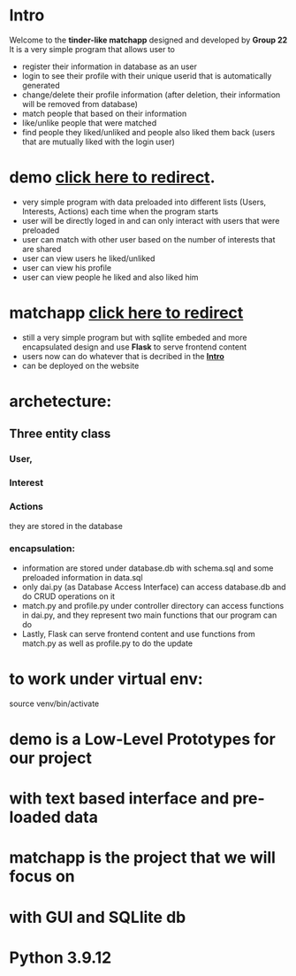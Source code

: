 # Intro
Welcome to the **tinder-like matchapp** designed and developed by **Group 22** 
It is a very simple program that allows user to 
- register their information in database as an user
- login to see their profile with their unique userid that is automatically generated 
- change/delete their profile information (after deletion, their information will be removed from database)
- match people that based on their information
- like/unlike people that were matched
- find people they liked/unliked and people also liked them back (users that are mutually liked with the login user)

# demo [click here to redirect]([https://github.com/Qiyiiii/py_g22/tree/main/demo]).
- very simple program with data preloaded into different lists (Users, Interests, Actions) each time when the program starts
- user will be directly loged in and can only interact with users that were preloaded
- user can match with other user based on the number of interests that are shared
- user can view users he liked/unliked
- user can view his profile
- user can view people he liked and also liked him

# matchapp [click here to redirect]([(https://github.com/Qiyiiii/py_g22/tree/main/matchapp)])
- still a very simple program but with sqllite embeded and more encapsulated design and use **Flask** to serve frontend content 
- users now can do whatever that is decribed in the [**Intro**](#intro)
- can be deployed on the website

# archetecture:
## Three **entity class** 
### User, 
### Interest
### Actions
they are stored in the database
### encapsulation:
- information are stored under database.db with schema.sql and some preloaded information in data.sql
- only dai.py (as Database Access Interface) can access database.db and do CRUD operations on it
- match.py and profile.py under controller directory can access functions in dai.py, and they represent two main functions that our program can do
- Lastly, Flask can serve frontend content and use functions from match.py as well as profile.py to do the update

# to work under virtual env:
source venv/bin/activate

# demo is a Low-Level Prototypes for our project
# with text based interface and pre-loaded data

# matchapp is the project that we will focus on
# with GUI and SQLlite db
# Python 3.9.12
